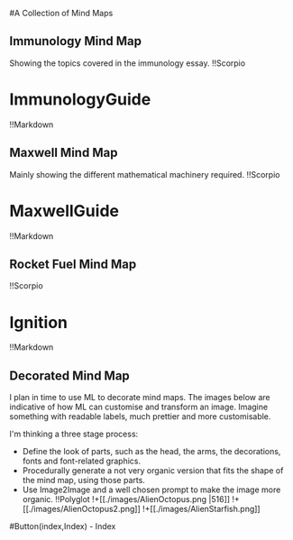 #A Collection of Mind Maps
## Immunology Mind Map
Showing the topics covered in the immunology essay.
!!Scorpio
# ImmunologyGuide
!!Markdown
## Maxwell Mind Map
Mainly showing the different mathematical machinery required.
!!Scorpio
# MaxwellGuide
!!Markdown
## Rocket Fuel Mind Map
!!Scorpio
# Ignition
!!Markdown
## Decorated Mind Map
I plan in time to use ML to decorate mind maps. The images below are indicative of how ML can customise and transform an image. Imagine something with readable labels, much prettier and more customisable. 

I'm thinking a three stage process:

* Define the look of parts, such as the head, the arms, the decorations, fonts and font-related graphics.
* Procedurally generate a not very organic version that fits the shape of the mind map, using those parts.
* Use Image2Image and a well chosen prompt to make the image more organic.
!!Polyglot
!+[[./images/AlienOctopus.png |516]]
!+[[./images/AlienOctopus2.png]] !+[[./images/AlienStarfish.png]]

 #Button(index,Index) - Index